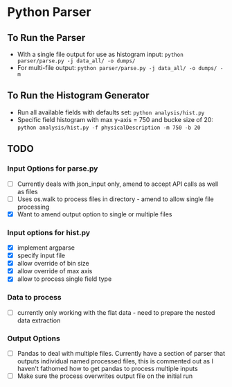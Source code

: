 # Python Parser

## To Run the Parser

- With a single file output for use as histogram input: `python parser/parse.py -j data_all/ -o dumps/`
- For multi-file output: `python parser/parse.py -j data_all/ -o dumps/ -m`

## To Run the Histogram Generator

- Run all available fields with defaults set: `python analysis/hist.py`
- Specific field histogram with max y-axis = 750 and bucke size of 20: `python analysis/hist.py -f physicalDescription -m 750 -b 20`

## TODO

### Input Options for parse.py

- [ ] Currently deals with json_input only, amend to accept API calls as well as files
- [ ] Uses os.walk to process files in directory - amend to allow single file processing
- [x] Want to amend output option to single or multiple files

### Input options for hist.py

- [x] implement argparse
- [x] specify input file
- [x] allow override of bin size
- [x] allow override of max axis
- [x] allow to process single field type

### Data to process

- [ ] currently only working with the flat data - need to prepare the nested data extraction

### Output Options

- [ ] Pandas to deal with multiple files. Currently have a section of parser that outputs individual named processed files, this is commented out as I haven't fathomed how to get pandas to process multiple inputs
- [ ] Make sure the process overwrites output file on the initial run

